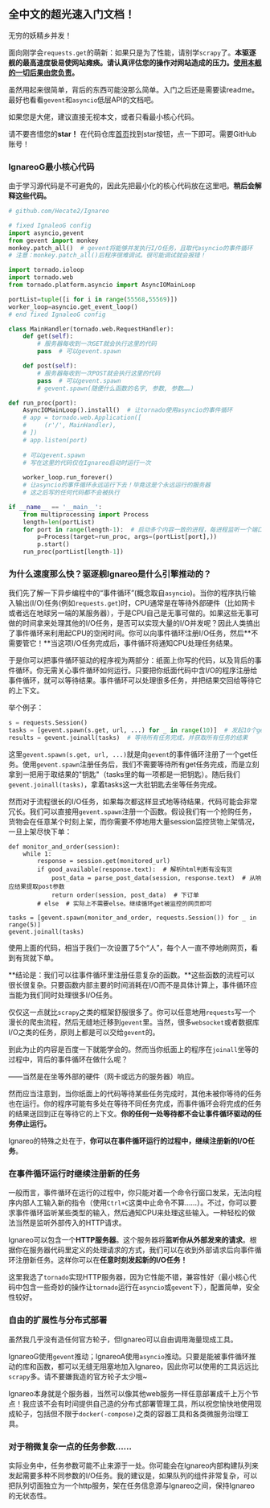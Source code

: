 ## 全中文的超光速入门文档！

无穷的妖精乡并发！

面向刚学会`requests.get`的萌新：如果只是为了性能，请别学`scrapy`了。**本驱逐舰的最高速度极易使网站瘫痪。请认真评估您的操作对网站造成的压力。<u>使用本舰的一切后果由您负责</u>。**

虽然用起来很简单，背后的东西可能没那么简单。入门之后还是需要读readme。最好也看看`gevent`和`asyncio`低层API的文档吧。

如果您是大佬，建议直接无视本文，或者只看最小核心代码。

请不要吝惜您的**star！** 在代码仓库[首页](https://github.com/Hecate2/Ignareo)找到star按钮，点一下即可。需要GitHub账号！

### IgnareoG最小核心代码

由于学习源代码是不可避免的，因此先把最小化的核心代码放在这里吧。**稍后会解释这些代码。**

```python
# github.com/Hecate2/Ignareo

# fixed IgnaleoG config
import asyncio,gevent
from gevent import monkey
monkey.patch_all()  # gevent将能够并发执行I/O任务，且取代asyncio的事件循环
# 注意：monkey.patch_all()后程序很难调试。很可能调试就会报错！

import tornado.ioloop
import tornado.web
from tornado.platform.asyncio import AsyncIOMainLoop

portList=tuple([i for i in range(55568,55569)])
worker_loop=asyncio.get_event_loop()
# end fixed IgnaleoG config

class MainHandler(tornado.web.RequestHandler):
    def get(self):
        # 服务器每收到一次GET就会执行这里的代码
        pass  # 可以gevent.spawn

    def post(self):
        # 服务器每收到一次POST就会执行这里的代码
        pass  # 可以gevent.spawn
        # gevent.spawn(随便什么函数的名字, 参数, 参数……)

def run_proc(port):
    AsyncIOMainLoop().install()  # 让tornado使用asyncio的事件循环
    # app = tornado.web.Application([
    #     (r'/', MainHandler),
    # ])
    # app.listen(port)
    
    # 可以gevent.spawn
    # 写在这里的代码仅在Ignareo启动时运行一次
    
    worker_loop.run_forever()
    # 让asyncio的事件循环永远运行下去！毕竟这是个永远运行的服务器
    # 这之后写的任何代码都不会被执行

if __name__ == '__main__':
    from multiprocessing import Process
    length=len(portList)
    for port in range(length-1):  # 启动多个内容一致的进程，每进程监听一个端口
        p=Process(target=run_proc, args=(portList[port],))
        p.start()
    run_proc(portList[length-1])
```

### 为什么速度那么快？驱逐舰Ignareo是什么引擎推动的？

我们先了解一下异步编程中的“事件循环”(概念取自`asyncio`)。当你的程序执行输入输出(I/O)任务(例如`requests.get`)时，CPU通常是在等待外部硬件（比如网卡或者远在地球另一端的某服务器），于是CPU自己是无事可做的。如果这些无事可做的时间拿来处理其他的I/O任务，是否可以实现大量的I/O并发呢？因此人类搞出了事件循环来利用起CPU的空闲时间。你可以向事件循环注册I/O任务，然后**不需要管它！**当这项I/O任务完成后，事件循环将通知CPU处理任务结果。

于是你可以把事件循环驱动的程序视为两部分：纸面上你写的代码，以及背后的事件循环。你无需关心事件循环如何运行。只要把你纸面代码中含I/O的程序注册给事件循环，就可以等待结果。事件循环可以处理很多任务，并把结果交回给等待它的上下文。

举个例子：

```python
s = requests.Session()
tasks = [gevent.spawn(s.get, url, ...) for _ in range(10)]  # 发起10个get
results = gevent.joinall(tasks)  # 等待所有任务完成，并获取所有任务的结果
```

这里`gevent.spawn(s.get, url, ...)`就是向`gevent`的事件循环注册了一个get任务。使用`gevent.spawn`注册任务后，我们不需要等待所有get任务完成，而是立刻拿到一把用于取结果的"钥匙"（tasks里的每一项都是一把钥匙）。随后我们`gevent.joinall(tasks)`，拿着tasks这一大批钥匙去坐等任务完成。

然而对于流程很长的I/O任务，如果每次都这样显式地等待结果，代码可能会非常冗长。我们可以直接用`gevent.spawn`注册一个函数。假设我们有一个抢购任务，货物会在任意某个时刻上架，而你需要不停地用大量session监控货物上架情况，一旦上架尽快下单：

```
def monitor_and_order(session):
    while 1:
        response = session.get(monitored_url)
        if good_available(response.text):  # 解析html判断有没有货
            post_data = parse_post_data(session, response.text)  # 从响应结果提取post参数
            return order(session, post_data)  # 下订单
        # else  # 实际上不需要else。继续循环get被监控的网页即可

tasks = [gevent.spawn(monitor_and_order, requests.Session()) for _ in range(5)]
gevent.joinall(tasks)
```

使用上面的代码，相当于我们一次设置了5个“人”，每个人一直不停地刷网页，看到有货就下单。

**结论是：我们可以往事件循环里注册任意复杂的函数。**这些函数的流程可以很长很复杂。只要函数内部主要的时间消耗在I/O而不是具体计算上，事件循环应当能为我们同时处理很多I/O任务。

仅仅这一点就比`scrapy`之类的框架舒服很多了。你可以任意地用`requests`写一个漫长的爬虫流程，然后无缝地迁移到`gevent`里。当然，很多`websocket`或者数据库I/O之类的任务，原则上都是可以交给`gevent`的。

到此为止的内容是百度一下就能学会的。然而当你纸面上的程序在`joinall`坐等的过程中，背后的事件循环在做什么呢？

——当然是在坐等外部的硬件（网卡或远方的服务器）响应。

然而应当注意到，当你纸面上的代码等待某些任务完成时，其他未被你等待的任务也在运行。你的程序可能有多处在等待不同任务完成，而事件循环会将完成的任务的结果送回到正在等待它的上下文。**你的任何一处等待都不会让事件循环驱动的任务停止运行。**

Ignareo的特殊之处在于，**你可以在事件循环运行的过程中，继续注册新的I/O任务**。

### 在事件循环运行时继续注册新的任务

一般而言，事件循环在运行的过程中，你只能对着一个命令行窗口发呆，无法向程序内部人工输入新的指令（使用`Ctrl+C`这类中止命令不算……）。不过，你可以要求事件循环监听某些类型的输入，然后通知CPU来处理这些输入。一种轻松的做法当然是监听外部传入的HTTP请求。

Ignareo可以包含一个**HTTP服务器**。这个服务器将**监听你从外部发来的请求**。根据你在服务器代码里定义的处理请求的方式，我们可以在收到外部请求后向事件循环注册新任务。这样你可以在**任意时刻发起新的I/O任务！**

这里我选了`tornado`实现HTTP服务器，因为它性能不错，兼容性好（最小核心代码中包含一些奇妙的操作让`tornado`运行在`asyncio`或`gevent`下），配置简单，安全性较好。

### 自由的扩展性与分布式部署

虽然我几乎没有造任何官方轮子，但Ignareo可以自由调用海量现成工具。

IgnareoG使用`gevent`推动；IgnareoA使用`asyncio`推动。只要是能被事件循环推动的库和函数，都可以无缝无阻塞地加入Ignareo，因此你可以使用的工具远远比`scrapy`多。请不要嫌我造的官方轮子太少哦~

Ignareo本身就是个服务器，当然可以像其他web服务一样任意部署成千上万个节点！我应该不会有时间提供自己造的分布式部署管理工具，所以祝您愉快地使用现成轮子，包括但不限于`docker(-compose)`之类的容器工具和各类微服务治理工具。

### 对于稍微复杂一点的任务参数……

实际业务中，任务参数可能不止来源于一处。你可能会在Ignareo内部构建队列来发起需要多种不同参数的I/O任务。我的建议是，如果队列的组件非常复杂，可以把队列切面独立为一个http服务，架在任务信息源与Ignareo之间，保持Ignareo的无状态性。